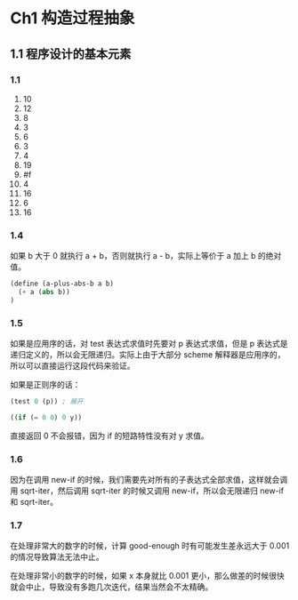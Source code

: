 # Ch1 构造过程抽象

## 1.1 程序设计的基本元素

### 1.1

1. 10
2. 12
3. 8
4. 3
5. 6
6. 3
7. 4
8. 19
9. #f
10. 4
11. 16
12. 6
13. 16

### 1.4

如果 b 大于 0 就执行 a + b，否则就执行 a - b，实际上等价于 a 加上 b 的绝对值。

```scheme
(define (a-plus-abs-b a b)
  (+ a (abs b))
)
```

### 1.5

如果是应用序的话，对 test 表达式求值时先要对 p 表达式求值，但是 p 表达式是递归定义的，所以会无限递归。实际上由于大部分 scheme 解释器是应用序的，所以可以直接运行这段代码来验证。

如果是正则序的话：

```scheme
(test 0 (p)) ; 展开

((if (= 0 0) 0 y))
```

直接返回 0 不会报错，因为 if 的短路特性没有对 y 求值。

### 1.6

因为在调用 new-if 的时候，我们需要先对所有的子表达式全部求值，这样就会调用 sqrt-iter，然后调用 sqrt-iter 的时候又调用 new-if，所以会无限递归 new-if 和 sqrt-iter。

### 1.7

在处理非常大的数字的时候，计算 good-enough 时有可能发生差永远大于 0.001 的情况导致算法无法中止。

在处理非常小的数字的时候，如果 x 本身就比 0.001 更小，那么做差的时候很快就会中止，导致没有多跑几次迭代，结果当然会不太精确。
